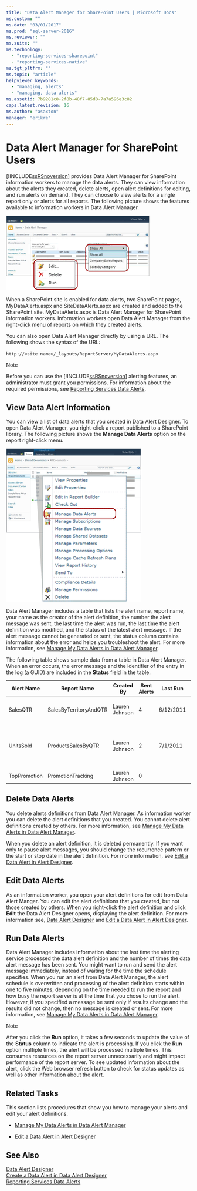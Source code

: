 ```yaml
---
title: "Data Alert Manager for SharePoint Users | Microsoft Docs"
ms.custom: ""
ms.date: "03/01/2017"
ms.prod: "sql-server-2016"
ms.reviewer: ""
ms.suite: ""
ms.technology: 
  - "reporting-services-sharepoint"
  - "reporting-services-native"
ms.tgt_pltfrm: ""
ms.topic: "article"
helpviewer_keywords: 
  - "managing, alerts"
  - "managing, data alerts"
ms.assetid: 7b9281c8-2f8b-48f7-85d8-7a7a596e3c82
caps.latest.revision: 16
ms.author: "asaxton"
manager: "erikre"
---
```

# Data Alert Manager for SharePoint Users
  [!INCLUDE[ssRSnoversion](../a9notintoc/includes/ssrsnoversion-md.md)] provides Data Alert Manager for SharePoint information workers to manage the data alerts. They can view information about the alerts they created, delete alerts, open alert definitions for editing, and run alerts on demand. They can choose to view alerts for a single report only or alerts for all reports. The following picture shows the features available to information workers in Data Alert Manager.  
  
 ![Alert Manager features for SharePoint users](../reporting-services/media/rs-alertmanageriw.gif "Alert Manager features for SharePoint users")  
  
 When a SharePoint site is enabled for data alerts, two SharePoint pages, MyDataAlerts.aspx and SiteDataAlerts.aspx are created and added to the SharePoint site. MyDataAlerts.aspx is Data Alert Manager for SharePoint information workers. Information workers open Data Alert Manager from the right-click menu of reports on which they created alerts.  
  
 You can also open Data Alert Manager directly by using a URL. The following shows the syntax of the URL:  
  
 `http://<site name>/_layouts/ReportServer/MyDataAlerts.aspx`  
  
> [!NOTE]  
>  Before you can use the [!INCLUDE[ssRSnoversion](../a9notintoc/includes/ssrsnoversion-md.md)] alerting features, an administrator must grant you permissions. For information about the required permissions, see [Reporting Services Data Alerts](../reporting-services/reporting-services-data-alerts.md).  
  
##  <a name="ViewingAlerts"></a> View Data Alert Information  
 You can view a list of data alerts that you created in Data Alert Designer. To open Data Alert Manager, you right-click a report published to a SharePoint library. The following picture shows the **Manage Data Alerts** option on the report right-click menu.  
  
 ![Open Alert Manager from report context menu](../reporting-services/media/rs-openalertmanager.gif "Open Alert Manager from report context menu")  
  
 Data Alert Manager includes a table that lists the alert name, report name, your name as the creator of the alert definition, the number the alert message was sent, the last time the alert was run, the last time the alert definition was modified, and the status of the latest alert message. If the alert message cannot be generated or sent, the status column contains information about the error and helps you troubleshoot the alert. For more information, see [Manage My Data Alerts in Data Alert Manager](../reporting-services/manage-my-data-alerts-in-data-alert-manager.md).  
  
 The following table shows sample data from a table in Data Alert Manager. When an error occurs, the error message and the identifier of the entry in the log (a GUID) are included in the **Status** field in the table.  
  
|Alert Name|Report Name|Created By|Sent Alerts|Last Run|Last Modified|Status|  
|----------------|-----------------|----------------|-----------------|--------------|-------------------|------------|  
|SalesQTR|SalesByTerritoryAndQTR|Lauren Johnson|4|6/12/2011|6/1/2011|Last alert ran successfully and alert was sent.|  
|UnitsSold|ProductsSalesByQTR|Lauren Johnson|2|7/1/2011|6/28/2011|Last alert ran successfully, but the data was unchanged and no alert was sent.|  
|TopPromotion|PromotionTracking|Lauren Johnson|0||5/23/2011|Alert created.|  
  
  
##  <a name="DeleteAlerts"></a> Delete Data Alerts  
 You delete alerts definitions from Data Alert Manager. As information worker you can delete the alert definitions that you created. You cannot delete alert definitions created by others. For more information, see [Manage My Data Alerts in Data Alert Manager](../reporting-services/manage-my-data-alerts-in-data-alert-manager.md).  
  
 When you delete an alert definition, it is deleted permanently. If you want only to pause alert messages, you should change the recurrence pattern or the start or stop date in the alert definition. For more information, see [Edit a Data Alert in Alert Designer](../reporting-services/edit-a-data-alert-in-alert-designer.md).  
  
  
##  <a name="EditAlerts"></a> Edit Data Alerts  
 As an information worker, you open your alert definitions for edit from Data Alert Manger. You can edit the alert definitions that you created, but not those created by others. When you right-click the alert definition and click **Edit** the Data Alert Designer opens, displaying the alert definition. For more information see, [Data Alert Designer](../reporting-services/data-alert-designer.md) and [Edit a Data Alert in Alert Designer](../reporting-services/edit-a-data-alert-in-alert-designer.md).  
  
  
##  <a name="RunAlerts"></a> Run Data Alerts  
 Data Alert Manager includes information about the last time the alerting service processed the data alert definition and the number of times the data alert message has been sent. You might want to run and send the alert message immediately, instead of waiting for the time the schedule specifies. When you run an alert from Data Alert Manager, the alert schedule is overwritten and processing of the alert definition starts within one to five minutes, depending on the time needed to run the report and how busy the report server is at the time that you chose to run the alert. However, if you specified a message be sent only if results change and the results did not change, then no message is created or sent. For more information, see [Manage My Data Alerts in Data Alert Manager](../reporting-services/manage-my-data-alerts-in-data-alert-manager.md).  
  
> [!NOTE]  
>  After you click the **Run**  option, it takes a few seconds to update the value of the **Status** column to indicate the alert is processing. If you click the **Run**  option multiple times, the alert will be processed multiple times. This consumes resources on the report server unnecessarily and might impact performance of the report server. To see updated information about the alert, click the Web browser refresh button to check for status updates as well as other information about the alert.  
  
  
##  <a name="HowTo"></a> Related Tasks  
 This section lists procedures that show you how to manage your alerts and edit your alert definitions.  
  
-   [Manage My Data Alerts in Data Alert Manager](../reporting-services/manage-my-data-alerts-in-data-alert-manager.md)  
  
-   [Edit a Data Alert in Alert Designer](../reporting-services/edit-a-data-alert-in-alert-designer.md)  
  
  
## See Also  
 [Data Alert Designer](../reporting-services/data-alert-designer.md)   
 [Create a Data Alert in Data Alert Designer](../reporting-services/create-a-data-alert-in-data-alert-designer.md)   
 [Reporting Services Data Alerts](../reporting-services/reporting-services-data-alerts.md)  
  
  